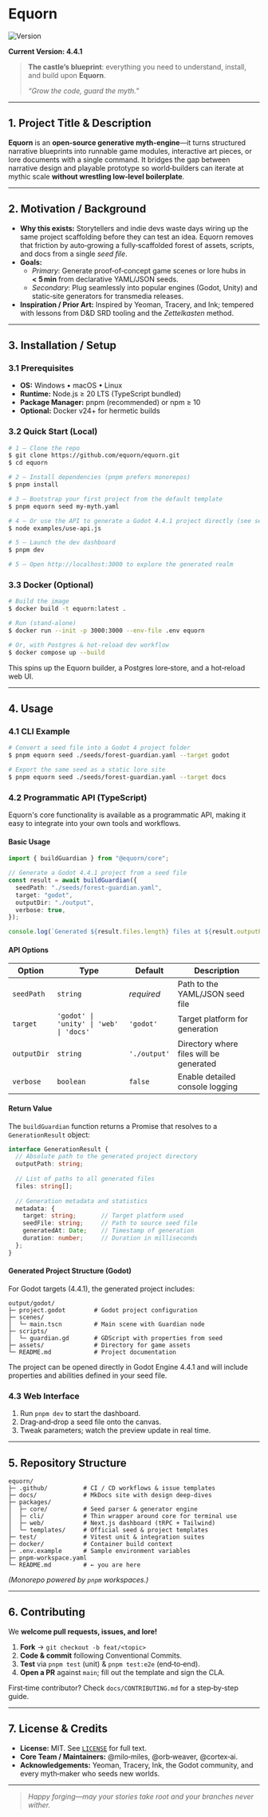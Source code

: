 # Equorn

![Version](https://img.shields.io/badge/version-4.4.1-blue.svg)

**Current Version: 4.4.1**


> **The castle’s blueprint**: everything you need to understand, install, and build upon **Equorn**.
>
> *“Grow the code, guard the myth.”*

---

## 1. Project Title & Description  
**Equorn** is an **open‑source generative myth‑engine**—it turns structured narrative blueprints into runnable game modules, interactive art pieces, or lore documents with a single command.  It bridges the gap between narrative design and playable prototype so world‑builders can iterate at mythic scale **without wrestling low‑level boilerplate**.

---

## 2. Motivation / Background  
- **Why this exists:** Storytellers and indie devs waste days wiring up the same project scaffolding before they can test an idea.  Equorn removes that friction by auto‑growing a fully‑scaffolded forest of assets, scripts, and docs from a single *seed file*.
- **Goals:**
  - *Primary*: Generate proof‑of‑concept game scenes or lore hubs in **< 5 min** from declarative YAML/JSON seeds.
  - *Secondary*: Plug seamlessly into popular engines (Godot, Unity) and static‑site generators for transmedia releases.
- **Inspiration / Prior Art:** Inspired by Yeoman, Tracery, and Ink; tempered with lessons from D&D SRD tooling and the *Zettelkasten* method.

---

## 3. Installation / Setup

### 3.1 Prerequisites
- **OS:** Windows • macOS • Linux  
- **Runtime:** Node.js ≥ 20 LTS (TypeScript bundled)  
- **Package Manager:** pnpm (recommended) or npm ≥ 10  
- **Optional:** Docker v24+ for hermetic builds

### 3.2 Quick Start (Local)
```bash
# 1 — Clone the repo
$ git clone https://github.com/equorn/equorn.git
$ cd equorn

# 2 — Install dependencies (pnpm prefers monorepos)
$ pnpm install

# 3 — Bootstrap your first project from the default template
$ pnpm equorn seed my‑myth.yaml

# 4 — Or use the API to generate a Godot 4.4.1 project directly (see section 4.2)
$ node examples/use-api.js

# 5 — Launch the dev dashboard
$ pnpm dev

# 5 — Open http://localhost:3000 to explore the generated realm
```

### 3.3 Docker (Optional)
```bash
# Build the image
$ docker build -t equorn:latest .

# Run (stand-alone)
$ docker run --init -p 3000:3000 --env-file .env equorn

# Or, with Postgres & hot-reload dev workflow
$ docker compose up --build
```
This spins up the Equorn builder, a Postgres lore‑store, and a hot‑reload web UI.

---

## 4. Usage

### 4.1 CLI Example
```bash
# Convert a seed file into a Godot 4 project folder
$ pnpm equorn seed ./seeds/forest‑guardian.yaml --target godot

# Export the same seed as a static lore site
$ pnpm equorn seed ./seeds/forest‑guardian.yaml --target docs
```

### 4.2 Programmatic API (TypeScript)

Equorn's core functionality is available as a programmatic API, making it easy to integrate into your own tools and workflows.

#### Basic Usage

```ts
import { buildGuardian } from "@equorn/core";

// Generate a Godot 4.4.1 project from a seed file
const result = await buildGuardian({
  seedPath: "./seeds/forest‑guardian.yaml",
  target: "godot",
  outputDir: "./output",
  verbose: true,
});

console.log(`Generated ${result.files.length} files at ${result.outputPath}`);
```

#### API Options

| Option | Type | Default | Description |
|--------|------|---------|-------------|
| `seedPath` | `string` | *required* | Path to the YAML/JSON seed file |
| `target` | `'godot' \| 'unity' \| 'web' \| 'docs'` | `'godot'` | Target platform for generation |
| `outputDir` | `string` | `'./output'` | Directory where files will be generated |
| `verbose` | `boolean` | `false` | Enable detailed console logging |

#### Return Value

The `buildGuardian` function returns a Promise that resolves to a `GenerationResult` object:

```ts
interface GenerationResult {
  // Absolute path to the generated project directory
  outputPath: string;
  
  // List of paths to all generated files
  files: string[];
  
  // Generation metadata and statistics
  metadata: {
    target: string;       // Target platform used
    seedFile: string;     // Path to source seed file
    generatedAt: Date;    // Timestamp of generation
    duration: number;     // Duration in milliseconds
  };
}
```

#### Generated Project Structure (Godot)

For Godot targets (4.4.1), the generated project includes:

```
output/godot/
├─ project.godot        # Godot project configuration
├─ scenes/
│  └─ main.tscn         # Main scene with Guardian node
├─ scripts/
│  └─ guardian.gd       # GDScript with properties from seed
├─ assets/              # Directory for game assets
└─ README.md            # Project documentation
```

The project can be opened directly in Godot Engine 4.4.1 and will include properties and abilities defined in your seed file.

### 4.3 Web Interface
1. Run `pnpm dev` to start the dashboard.  
2. Drag‑and‑drop a seed file onto the canvas.  
3. Tweak parameters; watch the preview update in real time.

---

## 5. Repository Structure
```text
equorn/
├─ .github/          # CI / CD workflows & issue templates
├─ docs/             # MkDocs site with design deep‑dives
├─ packages/
│  ├─ core/          # Seed parser & generator engine
│  ├─ cli/           # Thin wrapper around core for terminal use
│  ├─ web/           # Next.js dashboard (tRPC + Tailwind)
│  └─ templates/     # Official seed & project templates
├─ test/             # Vitest unit & integration suites
├─ docker/           # Container build context
├─ .env.example      # Sample environment variables
├─ pnpm-workspace.yaml
└─ README.md         # ← you are here
```
*(Monorepo powered by `pnpm` workspaces.)*

---

## 6. Contributing
We **welcome pull requests, issues, and lore!**

1. **Fork** → `git checkout -b feat/<topic>`  
2. **Code & commit** following Conventional Commits.  
3. **Test** via `pnpm test` (unit) & `pnpm test:e2e` (end‑to‑end).  
4. **Open a PR** against `main`; fill out the template and sign the CLA.

First‑time contributor? Check `docs/CONTRIBUTING.md` for a step‑by‑step guide.

---

## 7. License & Credits
- **License:** MIT. See [`LICENSE`](LICENSE) for full text.  
- **Core Team / Maintainers:** @milo‑miles, @orb‑weaver, @cortex‑ai.  
- **Acknowledgements:** Yeoman, Tracery, Ink, the Godot community, and every myth‑maker who seeds new worlds.

---

> *Happy forging—may your stories take root and your branches never wither.*

